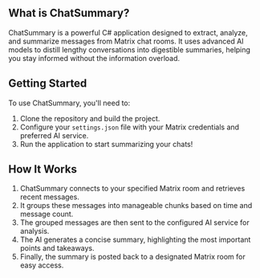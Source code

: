 ## What is ChatSummary?
ChatSummary is a powerful C# application designed to extract, analyze, and summarize messages from Matrix chat rooms. It uses advanced AI models to distill lengthy conversations into digestible summaries, helping you stay informed without the information overload.

## Getting Started
To use ChatSummary, you'll need to:
1. Clone the repository and build the project.
2. Configure your `settings.json` file with your Matrix credentials and preferred AI service.
3. Run the application to start summarizing your chats!

## How It Works
1. ChatSummary connects to your specified Matrix room and retrieves recent messages.
2. It groups these messages into manageable chunks based on time and message count.
3. The grouped messages are then sent to the configured AI service for analysis.
4. The AI generates a concise summary, highlighting the most important points and takeaways.
5. Finally, the summary is posted back to a designated Matrix room for easy access.
